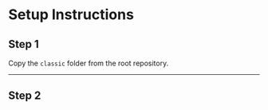 # Setup Instructions

## Step 1

Copy the `classic` folder from the root repository.

---

## Step 2


